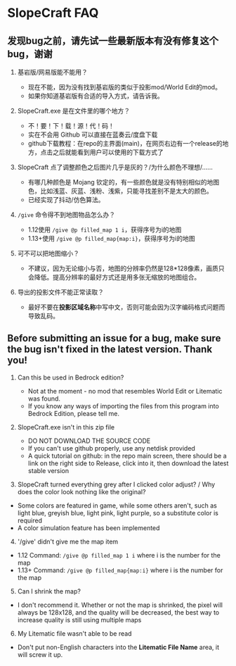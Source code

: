 # SlopeCraft FAQ

## 发现bug之前，请先试一些最新版本有没有修复这个bug，谢谢

1. 基岩版/网易版能不能用？
   - 现在不能，因为没有找到基岩版的类似于投影mod/World Edit的mod。
   - 如果你知道基岩版有合适的导入方式，请告诉我。

2. SlopeCraft.exe 是在文件里的哪个地方？
   - 不！要！下！载！源！代！码！
   - 实在不会用 Github 可以直接在蓝奏云/度盘下载
   - github下载教程：在repo的主界面(main)，在网页右边有一个release的地方，点击之后就能看到用户可以使用的下载方式了

3. SlopeCraft 点了调整颜色之后图片几乎是灰的？/为什么颜色不理想/……
   - 有哪几种颜色是 Mojang 钦定的，有一些颜色就是没有特别相似的地图色，比如浅蓝、灰蓝、浅粉、浅紫，只能寻找差别不是太大的颜色。
   - 已经实现了抖动/仿色算法。

4. `/give` 命令得不到地图物品怎么办？
   - 1.12使用 `/give @p filled_map 1 i`，获得序号为i的地图
   - 1.13+使用 `/give @p filled_map{map:i}`，获得序号为i的地图

5. 可不可以把地图缩小？
   - 不建议，因为无论缩小与否，地图的分辨率仍然是128*128像素，画质只会降低。提高分辨率的最好方式还是用多张无缩放的地图组合。

6. 导出的投影文件不能正常读取？
   - 最好不要在**投影区域名称**中写中文，否则可能会因为汉字编码格式问题而导致乱码。

## Before submitting an issue for a bug, make sure the bug isn't fixed in the latest version. Thank you!

1. Can this be used in Bedrock edition?
   - Not at the moment - no mod that resembles World Edit or Litematic was found.
   - If you know any ways of importing the files from this program into Bedrock Edition, please tell me.

2. SlopeCraft.exe isn't in this zip file
   - DO NOT DOWNLOAD THE SOURCE CODE
   - If you can't use github properly, use any netdisk provided
   - A quick tutorial on github: in the repo main screen, there should be a link on the right side to Release, click into it, then download the latest stable version

3. SlopeCraft turned everything grey after I clicked color adjust? / Why does the color look nothing like the original?
 - Some colors are featured in game, while some others aren't, such as light blue, greyish blue, light pink, light purple, so a substitute color is required
 - A color simulation feature has been implemented

4. '/give' didn't give me the map item
 - 1.12 Command: `/give @p filled_map 1 i` where i is the number for the map
 - 1.13+ Command: `/give @p filled_map{map:i}` where i is the number for the map

5. Can I shrink the map? 
 - I don't recommend it. Whether or not the map is shrinked, the pixel will always be 128x128, and the quality will be decreased, the best way to increase quality is still using multiple maps

6. My Litematic file wasn't able to be read
 - Don't put non-English characters into the **Litematic File Name** area, it will screw it up.
